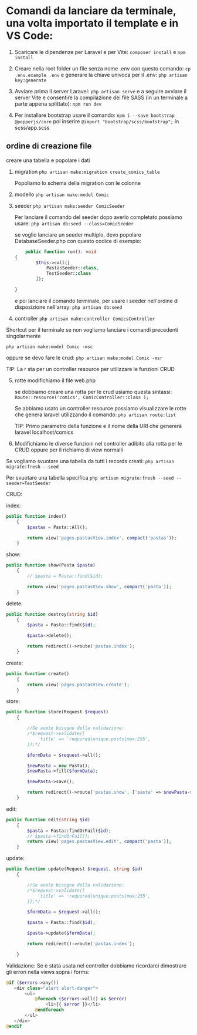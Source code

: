 # Comandi da lanciare da terminale, una volta importato il template e in VS Code:

1. Scaricare le dipendenze per Laravel e per Vite:
``
composer install
``
e 
``
npm install
``


2. Creare nella root folder un file senza nome .env con questo comando:
``
cp .env.example .env
``
e generare la chiave univoca per il .env:
``
php artisan key:generate
``


3. Avviare prima il server Laravel:
``
php artisan serve
``
e a seguire avviare il server Vite e consentire la compilazione dei file SASS (in un terminale a parte appena splittato):
``
npm run dev
``

4. Per installare bootstrap usare il comando: 
``
npm i --save bootstrap @popperjs/core
``
poi inserire `@import "bootstrap/scss/bootstrap";` in scss/app.scss



## ordine di creazione file

creare una tabella e popolare i dati
1. migration
    ```php artisan make:migration create_comics_table```

    Popoliamo lo schema della migration con le colonne

2. modello
    ```php artisan make:model Comic```
3. seeder
    ```php artisan make:seeder ComicSeeder```

    Per lanciare il comando del seeder dopo averlo completato possiamo usare: 
    ```php artisan db:seed --class=ComicSeeder```

    se voglio lanciare un seeder multiplo, devo popolare DatabaseSeeder.php con questo codice di esempio:
    ```php
        public function run(): void
    {
            $this->call([
                PastasSeeder::class,
                TestSeeder::class
            ]);

    }
    ```

    e poi lanciare il comando terminale, per usare i seeder nell'ordine di disposizione nell'array:
    ```php artisan db:seed ```

4. controller
    ```php artisan make:controller ComicsController```

Shortcut per il terminale se non vogliamo lanciare i comandi precedenti singolarmente

```php artisan make:model Comic -msc```

oppure se devo fare le crud:
```php artisan make:model Comic -msr```

TIP: La r sta per un controller resource per utilizzare le funzioni CRUD

5. rotte
    modifichiamo il file web.php

    se dobbiamo creare una rotta per le crud usiamo questa sintassi:
    ```Route::resource('comics', ComicController::class );```

    Se abbiamo usato un controller resource possiamo visualizzare le rotte che genera laravel utilizzando il comando:
    ```php artisan route:list```

    TIP: Primo parametro della funzione e il nome della URI che genererà laravel 
    localhost/comics

6. Modifichiamo le diverse funzioni nel controller adibito alla rotta per le CRUD oppure per il richiamo di view normalli

Se vogliamo svuotare una tabella da tutti i records creati:
```php artisan migrate:fresh --seed```

Per svuotare una tabella specifica
```php artisan migrate:fresh --seed --seeder=TestSeeder```


CRUD:

index:
```php
public function index()
    {
        $pastas = Pasta::All();

        return view('pages.pastasView.index', compact('pastas'));
    }
```

show:
```php
public function show(Pasta $pasta)
    {
        // $pasta = Pasta::find($id);

        return view('pages.pastasView.show', compact('pasta'));
    }
```

delete:
```php
public function destroy(string $id)
    {
        $pasta = Pasta::find($id);

        $pasta->delete();

        return redirect()->route('pastas.index');
    }
```

create:
```php
public function create()
    {
        return view('pages.pastasView.create');
    }
```
store:
```php
public function store(Request $request)
    {

        //Se avete bisogno della validazione:
        /*$request->validate([
            'title' => 'required|unique:posts|max:255',
        ]);*/

        $formData = $request->all();

        $newPasta = new Pasta();
        $newPasta->fill($formData);

        $newPasta->save();

        return redirect()->route('pastas.show', ['pasta' => $newPasta->id]);
    }
```

edit:
```php
public function edit(string $id)
    {
        $pasta = Pasta::findOrFail($id);
        // $pasta->findOrFail();
        return view('pages.pastasView.edit', compact('pasta'));
    }
```

update:
```php
public function update(Request $request, string $id)
    {

        //Se avete bisogno della validazione:
        /*$request->validate([
            'title' => 'required|unique:posts|max:255',
        ]);*/

        $formData = $request->all();

        $pasta = Pasta::find($id);

        $pasta->update($formData);

        return redirect()->route('pastas.index');

    }
```

Validazione:
Se è stata usata nel controller dobbiamo ricordarci dimostrare gli errori nella views sopra i forms:

```php
@if ($errors->any())
   <div class="alert alert-danger">
       <ul>
           @foreach ($errors->all() as $error)
               <li>{{ $error }}</li>
           @endforeach
       </ul>
   </div>
@endif
```